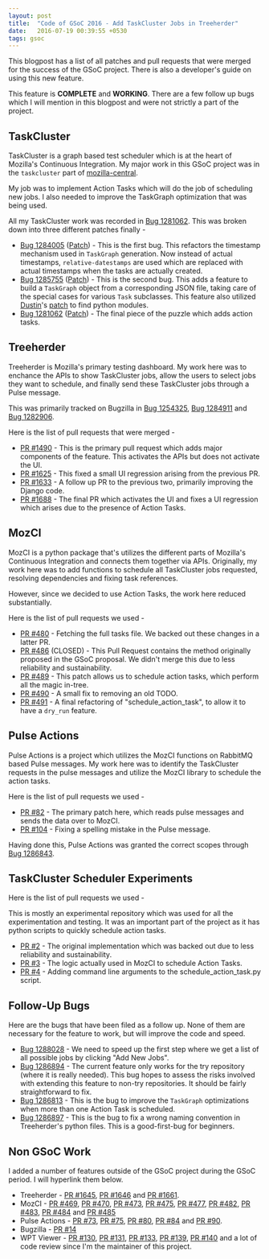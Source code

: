 ```yaml
---
layout: post
title:  "Code of GSoC 2016 - Add TaskCluster Jobs in Treeherder"
date:   2016-07-19 00:39:55 +0530
tags: gsoc
---
```

This blogpost has a list of all patches and pull requests that were merged for the success of the GSoC project. There is also a developer's guide on using this new feature.

This feature is **COMPLETE** and **WORKING**. There are a few follow up bugs which I will mention in this blogpost and were not strictly a part of the project.

## TaskCluster

TaskCluster is a graph based test scheduler which is at the heart of Mozilla's Continuous Integration. My major work in this GSoC project was in the `taskcluster` part of [mozilla-central](https://dxr.mozilla.org/mozilla-central/source/).

My job was to implement Action Tasks which will do the job of scheduling new jobs. I also needed to improve the TaskGraph optimization that was being used.

All my TaskCluster work was recorded in [Bug 1281062](https://bugzilla.mozilla.org/show_bug.cgi?id=1281062). This was broken down into three different patches finally -

* [Bug 1284005](https://bugzilla.mozilla.org/show_bug.cgi?id=1284005) ([Patch](https://hg.mozilla.org/mozilla-central/rev/7e73e9581bca)) - This is the first bug. This refactors the timestamp mechanism used in `TaskGraph` generation. Now instead of actual timestamps, `relative-datestamps` are used which are replaced with actual timestamps when the tasks are actually created.
* [Bug 1285755](https://bugzilla.mozilla.org/show_bug.cgi?id=1285755) ([Patch](https://hg.mozilla.org/mozilla-central/rev/b1a86b2b81ff)) - This is the second bug. This adds a feature to build a `TaskGraph` object from a corresponding JSON file, taking care of the special cases for various `Task` subclasses. This feature also utilized [Dustin](https://github.com/djmitche)'s [patch](https://hg.mozilla.org/mozilla-central/rev/2393f903d0a7) to find python modules.
* [Bug 1281062](https://bugzilla.mozilla.org/show_bug.cgi?id=1281062) ([Patch](https://hg.mozilla.org/mozilla-central/rev/d223b3cdee66)) - The final piece of the puzzle which adds action tasks.


## Treeherder

Treeherder is Mozilla's primary testing dashboard. My work here was to enchance the APIs to show TaskCluster jobs, allow the users to select jobs they want to schedule, and finally send these TaskCluster jobs through a Pulse message.

This was primarily tracked on Bugzilla in [Bug 1254325](https://bugzilla.mozilla.org/show_bug.cgi?id=1254325), [Bug 1284911](https://bugzilla.mozilla.org/show_bug.cgi?id=1284911) and [Bug 1282906](https://bugzilla.mozilla.org/show_bug.cgi?id=1282906).

Here is the list of pull requests that were merged -

* [PR #1490](https://github.com/mozilla/treeherder/pull/1490) - This is the primary pull request which adds major components of the feature. This activates the APIs but does not activate the UI.
* [PR #1625](https://github.com/mozilla/treeherder/pull/1625) - This fixed a small UI regression arising from the previous PR.
* [PR #1633](https://github.com/mozilla/treeherder/pull/1633) - A follow up PR to the previous two, primarily improving the Django code.
* [PR #1688](https://github.com/mozilla/treeherder/pull/1688) - The final PR which activates the UI and fixes a UI regression which arises due to the presence of Action Tasks.

## MozCI

MozCI is a python package that's utilizes the different parts of Mozilla's Continuous Integration and connects them together via APIs. Originally, my work here was to add functions to schedule all TaskCluster jobs requested, resolving dependencies and fixing task references.

However, since we decided to use Action Tasks, the work here reduced substantially.

Here is the list of pull requests we used -

* [PR #480](https://github.com/mozilla/mozilla_ci_tools/pull/480) - Fetching the full tasks file. We backed out these changes in a latter PR.
* [PR #486](https://github.com/mozilla/mozilla_ci_tools/pull/486) (CLOSED) - This Pull Request contains the method originally proposed in the GSoC proposal. We didn't merge this due to less reliability and sustainability.
* [PR #489](https://github.com/mozilla/mozilla_ci_tools/pull/489) - This patch allows us to schedule action tasks, which perform all the magic in-tree.
* [PR #490](https://github.com/mozilla/mozilla_ci_tools/pull/490) - A small fix to removing an old TODO.
* [PR #491](https://github.com/mozilla/mozilla_ci_tools/pull/491) - A final refactoring of "schedule_action_task", to allow it to have a `dry_run` feature.

## Pulse Actions

Pulse Actions is a project which utilizes the MozCI functions on RabbitMQ based Pulse messages. My work here was to identify the TaskCluster requests in the pulse messages and utilize the MozCI library to schedule the action tasks.

Here is the list of pull requests we used -

* [PR #82](https://github.com/mozilla/pulse_actions/pull/82) - The primary patch here, which reads pulse messages and sends the data over to MozCI.
* [PR #104](https://github.com/mozilla/pulse_actions/pull/104) - Fixing a spelling mistake in the Pulse message.

Having done this, Pulse Actions was granted the correct scopes through [Bug 1286843](https://bugzilla.mozilla.org/show_bug.cgi?id=1286843).

## TaskCluster Scheduler Experiments

Here is the list of pull requests we used -

This is mostly an experimental repository which was used for all the experimentation and testing. It was an important part of the project as it has python scripts to quickly schedule action tasks.

* [PR #2](https://github.com/armenzg/TC_developer_scheduling_experiments/pull/2) - The original implementation which was backed out due to less reliability and sustainability.
* [PR #3](https://github.com/armenzg/TC_developer_scheduling_experiments/pull/3) - The logic actually used in MozCI to schedule Action Tasks.
* [PR #4](https://github.com/armenzg/TC_developer_scheduling_experiments/pull/4) - Adding command line arguments to the schedule_action_task.py script.

## Follow-Up Bugs

Here are the bugs that have been filed as a follow up. None of them are necessary for the feature to work, but will improve the code and speed.

* [Bug 1288028](https://bugzilla.mozilla.org/show_bug.cgi?id=1288028) - We need to speed up the first step where we get a list of all possible jobs by clicking "Add New Jobs".
* [Bug 1286894](https://bugzilla.mozilla.org/show_bug.cgi?id=1286894) - The current feature only works for the try repository (where it is really needed). This bug hopes to assess the risks involved with extending this feature to non-try repositories. It should be fairly straightforward to fix.
* [Bug 1286813](https://bugzilla.mozilla.org/show_bug.cgi?id=1286813) - This is the bug to improve the `TaskGraph` optimizations when more than one Action Task is scheduled.
* [Bug 1286897](https://bugzilla.mozilla.org/show_bug.cgi?id=1286897) - This is the bug to fix a wrong naming convention in Treeherder's python files. This is a good-first-bug for beginners.

## Non GSoC Work

I added a number of features outside of the GSoC project during the GSoC period. I will hyperlink them below.

* Treeherder - [PR #1645](https://github.com/mozilla/treeherder/pull/1645), [PR #1646](https://github.com/mozilla/treeherder/pull/1646) and [PR #1661](https://github.com/mozilla/treeherder/pull/1661).
* MozCI - [PR #469](https://github.com/mozilla/mozilla_ci_tools/pull/469), [PR #470](https://github.com/mozilla/mozilla_ci_tools/pull/470), [PR #473](https://github.com/mozilla/mozilla_ci_tools/pull/473), [PR #475](https://github.com/mozilla/mozilla_ci_tools/pull/475), [PR #477](https://github.com/mozilla/mozilla_ci_tools/pull/477), [PR #482](https://github.com/mozilla/mozilla_ci_tools/pull/482), [PR #483](https://github.com/mozilla/mozilla_ci_tools/pull/483), [PR #484](https://github.com/mozilla/mozilla_ci_tools/pull/484) and [PR #485](https://github.com/mozilla/mozilla_ci_tools/pull/485)
* Pulse Actions - [PR #73](https://github.com/mozilla/pulse_actions/pull/73), [PR #75](https://github.com/mozilla/pulse_actions/pull/75), [PR #80](https://github.com/mozilla/pulse_actions/pull/80), [PR #84](https://github.com/mozilla/pulse_actions/pull/84) and [PR #90](https://github.com/mozilla/pulse_actions/pull/90).
* Bugzilla - [PR #14](https://github.com/mozilla-bteam/bmo/pull/14)
* WPT Viewer - [PR #130](https://github.com/mozilla/wptview/pull/130), [PR #131](https://github.com/mozilla/wptview/pull/131), [PR #133](https://github.com/mozilla/wptview/pull/133), [PR #139](https://github.com/mozilla/wptview/pull/139), [PR #140](https://github.com/mozilla/wptview/pull/140) and a lot of code review since I'm the maintainer of this project.
